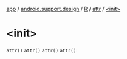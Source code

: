 [app](../../../index.md) / [android.support.design](../../index.md) / [R](../index.md) / [attr](index.md) / [&lt;init&gt;](.)

# &lt;init&gt;

`attr()`
`attr()`
`attr()`
`attr()`